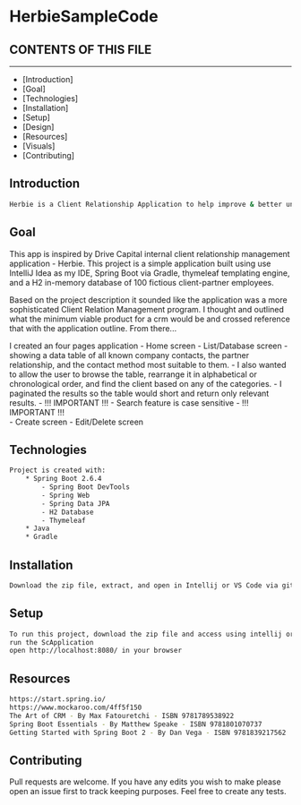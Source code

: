 # HerbieSampleCode

## CONTENTS OF THIS FILE
------------------------
* [Introduction]
* [Goal]
* [Technologies]
* [Installation]
* [Setup]
* [Design]
* [Resources]
* [Visuals]
* [Contributing]

## Introduction
```bash
Herbie is a Client Relationship Application to help improve & better understand the connections between Drive Capital and its business-partners.
```

## Goal
This app is inspired by Drive Capital internal client relationship management application - Herbie. This project is a simple application built using use IntelliJ Idea as my IDE, Spring Boot via Gradle, thymeleaf templating engine, and a H2 in-memory database of 100 fictious client-partner employees. 

Based on the project description it sounded like the application was a more sophisticated Client Relation Management program. I thought and outlined what the minimum viable product for a crm would be and crossed reference that with the application outline. From there...  

I created an four pages application
    - Home screen
    - List/Database screen
        - showing a data table of all known company contacts, the partner relationship, and the contact method most suitable to them. 
        - I also wanted to allow the user to browse the table, rearrange it in alphabetical or chronological order, and find the client based on any of the categories. 
        - I paginated the results so the table would short and return only relevant results. 
        - !!! IMPORTANT !!! - Search feature is case sensitive - !!! IMPORTANT !!!   
    - Create screen
    - Edit/Delete screen

## Technologies
```bash
Project is created with:
    * Spring Boot 2.6.4
        - Spring Boot DevTools
        - Spring Web
        - Spring Data JPA
        - H2 Database
        - Thymeleaf
    * Java
    * Gradle
``` 

## Installation
```bash
Download the zip file, extract, and open in Intellij or VS Code via gitbash or terminal. 
```

## Setup
```bash
To run this project, download the zip file and access using intellij or VS Code
run the ScApplication
open http://localhost:8080/ in your browser
```

## Resources 
```bash
https://start.spring.io/
https://www.mockaroo.com/4ff5f150
The Art of CRM - By Max Fatouretchi - ISBN 9781789538922
Spring Boot Essentials - By Matthew Speake - ISBN 9781801070737
Getting Started with Spring Boot 2 - By Dan Vega - ISBN 9781839217562
```

## Contributing
Pull requests are welcome. If you have any edits you wish to make please open an issue first to track keeping purposes. Feel free to create any tests.